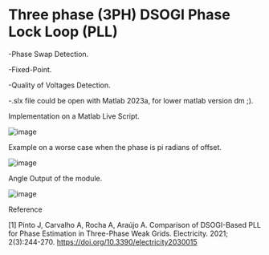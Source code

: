# Three phase (3PH) DSOGI Phase Lock Loop (PLL) 

-Phase Swap Detection.

-Fixed-Point.

-Quality of Voltages Detection.

-.slx file could be open with Matlab 2023a, for lower matlab version dm ;).

Implementation on a Matlab Live Script.

![image](https://github.com/angrram/3ph_pll/assets/128910194/d00f35f6-ec75-408a-b1b8-1f96d0c911b4)


Example on a worse case when the phase is pi radians of offset. 


![image](https://github.com/angrram/3ph_pll/assets/128910194/d4753abb-f6c8-4929-9be5-ff9a256c85fd)

Angle Output of the module.


![image](https://github.com/angrram/3ph_pll/assets/128910194/46e1418f-76f1-4def-92e0-8f7b7807e2ae)








Reference

[1] Pinto J, Carvalho A, Rocha A, Araújo A. Comparison of DSOGI-Based PLL for Phase Estimation in Three-Phase Weak Grids. Electricity. 2021; 2(3):244-270. https://doi.org/10.3390/electricity2030015
